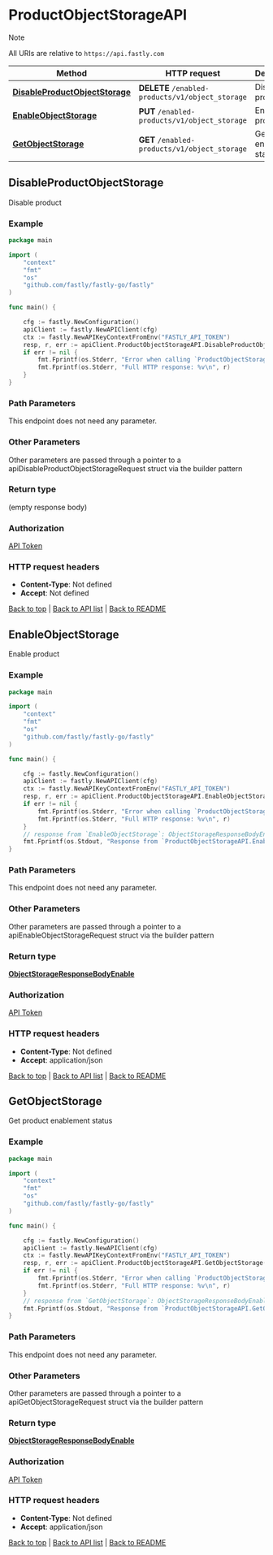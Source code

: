 # ProductObjectStorageAPI

> [!NOTE]
> All URIs are relative to `https://api.fastly.com`

Method | HTTP request | Description
------------- | ------------- | -------------
[**DisableProductObjectStorage**](ProductObjectStorageAPI.md#DisableProductObjectStorage) | **DELETE** `/enabled-products/v1/object_storage` | Disable product
[**EnableObjectStorage**](ProductObjectStorageAPI.md#EnableObjectStorage) | **PUT** `/enabled-products/v1/object_storage` | Enable product
[**GetObjectStorage**](ProductObjectStorageAPI.md#GetObjectStorage) | **GET** `/enabled-products/v1/object_storage` | Get product enablement status



## DisableProductObjectStorage

Disable product



### Example

```go
package main

import (
    "context"
    "fmt"
    "os"
    "github.com/fastly/fastly-go/fastly"
)

func main() {

    cfg := fastly.NewConfiguration()
    apiClient := fastly.NewAPIClient(cfg)
    ctx := fastly.NewAPIKeyContextFromEnv("FASTLY_API_TOKEN")
    resp, r, err := apiClient.ProductObjectStorageAPI.DisableProductObjectStorage(ctx).Execute()
    if err != nil {
        fmt.Fprintf(os.Stderr, "Error when calling `ProductObjectStorageAPI.DisableProductObjectStorage`: %v\n", err)
        fmt.Fprintf(os.Stderr, "Full HTTP response: %v\n", r)
    }
}
```

### Path Parameters

This endpoint does not need any parameter.

### Other Parameters

Other parameters are passed through a pointer to a apiDisableProductObjectStorageRequest struct via the builder pattern



### Return type

 (empty response body)

### Authorization

[API Token](https://www.fastly.com/documentation/reference/api/#authentication)

### HTTP request headers

- **Content-Type**: Not defined
- **Accept**: Not defined

[Back to top](#) | [Back to API list](../README.md#documentation-for-api-endpoints) | [Back to README](../README.md)


## EnableObjectStorage

Enable product



### Example

```go
package main

import (
    "context"
    "fmt"
    "os"
    "github.com/fastly/fastly-go/fastly"
)

func main() {

    cfg := fastly.NewConfiguration()
    apiClient := fastly.NewAPIClient(cfg)
    ctx := fastly.NewAPIKeyContextFromEnv("FASTLY_API_TOKEN")
    resp, r, err := apiClient.ProductObjectStorageAPI.EnableObjectStorage(ctx).Execute()
    if err != nil {
        fmt.Fprintf(os.Stderr, "Error when calling `ProductObjectStorageAPI.EnableObjectStorage`: %v\n", err)
        fmt.Fprintf(os.Stderr, "Full HTTP response: %v\n", r)
    }
    // response from `EnableObjectStorage`: ObjectStorageResponseBodyEnable
    fmt.Fprintf(os.Stdout, "Response from `ProductObjectStorageAPI.EnableObjectStorage`: %v\n", resp)
}
```

### Path Parameters

This endpoint does not need any parameter.

### Other Parameters

Other parameters are passed through a pointer to a apiEnableObjectStorageRequest struct via the builder pattern



### Return type

[**ObjectStorageResponseBodyEnable**](ObjectStorageResponseBodyEnable.md)

### Authorization

[API Token](https://www.fastly.com/documentation/reference/api/#authentication)

### HTTP request headers

- **Content-Type**: Not defined
- **Accept**: application/json

[Back to top](#) | [Back to API list](../README.md#documentation-for-api-endpoints) | [Back to README](../README.md)


## GetObjectStorage

Get product enablement status



### Example

```go
package main

import (
    "context"
    "fmt"
    "os"
    "github.com/fastly/fastly-go/fastly"
)

func main() {

    cfg := fastly.NewConfiguration()
    apiClient := fastly.NewAPIClient(cfg)
    ctx := fastly.NewAPIKeyContextFromEnv("FASTLY_API_TOKEN")
    resp, r, err := apiClient.ProductObjectStorageAPI.GetObjectStorage(ctx).Execute()
    if err != nil {
        fmt.Fprintf(os.Stderr, "Error when calling `ProductObjectStorageAPI.GetObjectStorage`: %v\n", err)
        fmt.Fprintf(os.Stderr, "Full HTTP response: %v\n", r)
    }
    // response from `GetObjectStorage`: ObjectStorageResponseBodyEnable
    fmt.Fprintf(os.Stdout, "Response from `ProductObjectStorageAPI.GetObjectStorage`: %v\n", resp)
}
```

### Path Parameters

This endpoint does not need any parameter.

### Other Parameters

Other parameters are passed through a pointer to a apiGetObjectStorageRequest struct via the builder pattern



### Return type

[**ObjectStorageResponseBodyEnable**](ObjectStorageResponseBodyEnable.md)

### Authorization

[API Token](https://www.fastly.com/documentation/reference/api/#authentication)

### HTTP request headers

- **Content-Type**: Not defined
- **Accept**: application/json

[Back to top](#) | [Back to API list](../README.md#documentation-for-api-endpoints) | [Back to README](../README.md)

